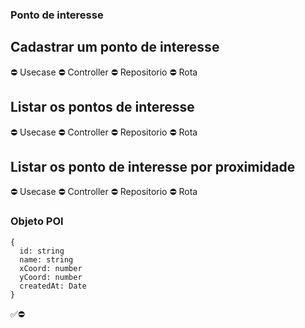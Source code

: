 ### Ponto de interesse

## Cadastrar um ponto de interesse

⛔ Usecase
⛔ Controller
⛔ Repositorio
⛔ Rota

## Listar os pontos de interesse

⛔ Usecase
⛔ Controller
⛔ Repositorio
⛔ Rota

## Listar os ponto de interesse por proximidade

⛔ Usecase
⛔ Controller
⛔ Repositorio
⛔ Rota

### Objeto POI

```
{
  id: string
  name: string
  xCoord: number
  yCoord: number
  createdAt: Date
}
```

✅⛔
